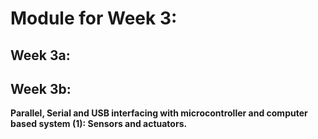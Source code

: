 # Module for Week 3:

## Week 3a: 

## Week 3b: 
**Parallel, Serial and USB interfacing with microcontroller and computer based system (1):
Sensors and actuators.**
